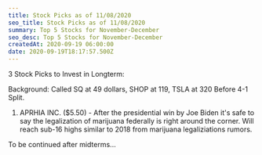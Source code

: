 ```yaml
---
title: Stock Picks as of 11/08/2020
seo_title: Stock Picks as of 11/08/2020
summary: Top 5 Stocks for November-December
seo_desc: Top 5 Stocks for November-December
createdAt: 2020-09-19 06:00:00
date: 2020-09-19T18:17:57.500Z
---
```

3 Stock Picks to Invest in Longterm:

Background: Called SQ at 49 dollars, SHOP at 119, TSLA at 320 Before 4-1 Split.

1. APRHIA INC. ($5.50) - After the presidential win by Joe Biden it's safe to say the legalization of marijuana federally is right around the corner. Will reach sub-16 highs similar to 2018 from marijuana legaliziations rumors.

To be continued after midterms...
